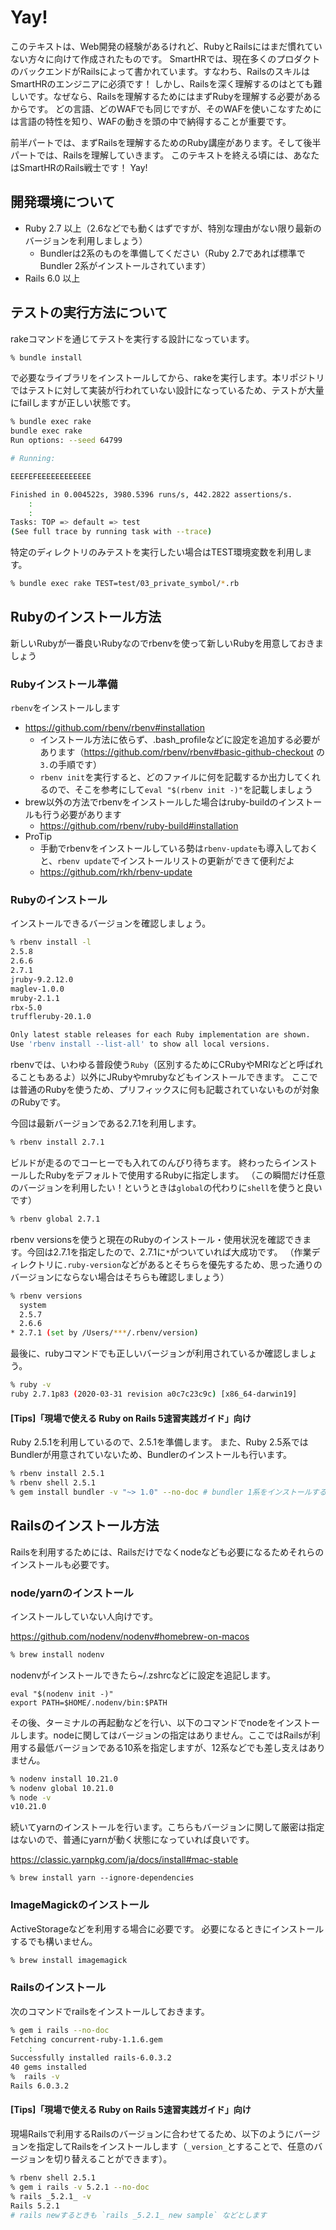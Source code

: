 # Yay!

このテキストは、Web開発の経験があるけれど、RubyとRailsにはまだ慣れていない方々に向けて作成されたものです。
SmartHRでは、現在多くのプロダクトのバックエンドがRailsによって書かれています。すなわち、RailsのスキルはSmartHRのエンジニアに必須です！
しかし、Railsを深く理解するのはとても難しいです。なぜなら、Railsを理解するためにはまずRubyを理解する必要があるからです。
どの言語、どのWAFでも同じですが、そのWAFを使いこなすためには言語の特性を知り、WAFの動きを頭の中で納得することが重要です。

前半パートでは、まずRailsを理解するためのRuby講座があります。そして後半パートでは、Railsを理解していきます。
このテキストを終える頃には、あなたはSmartHRのRails戦士です！
Yay!

## 開発環境について

- Ruby 2.7 以上（2.6などでも動くはずですが、特別な理由がない限り最新のバージョンを利用しましょう）
  - Bundlerは2系のものを準備してください（Ruby 2.7であれば標準でBundler 2系がインストールされています）
- Rails 6.0 以上

## テストの実行方法について

rakeコマンドを通じてテストを実行する設計になっています。

```sh
% bundle install
```

で必要なライブラリをインストールしてから、rakeを実行します。本リポジトリではテストに対して実装が行われていない設計になっているため、テストが大量にfailしますが正しい状態です。

```sh
% bundle exec rake
bundle exec rake
Run options: --seed 64799

# Running:

EEEFEFEEEEEEEEEEEE

Finished in 0.004522s, 3980.5396 runs/s, 442.2822 assertions/s.
    :
    :
Tasks: TOP => default => test
(See full trace by running task with --trace)
```

特定のディレクトリのみテストを実行したい場合はTEST環境変数を利用します。

```sh
% bundle exec rake TEST=test/03_private_symbol/*.rb
```

## Rubyのインストール方法

新しいRubyが一番良いRubyなのでrbenvを使って新しいRubyを用意しておきましょう

### Rubyインストール準備

`rbenv`をインストールします

- https://github.com/rbenv/rbenv#installation
  - インストール方法に依らず、.bash_profileなどに設定を追加する必要があります（https://github.com/rbenv/rbenv#basic-github-checkout の `3.`の手順です）
  - `rbenv init`を実行すると、どのファイルに何を記載するか出力してくれるので、そこを参考にして`eval "$(rbenv init -)"`を記載しましょう
- brew以外の方法でrbenvをインストールした場合はruby-buildのインストールも行う必要があります
  - https://github.com/rbenv/ruby-build#installation
- ProTip
  - 手動でrbenvをインストールしている勢は`rbenv-update`も導入しておくと、`rbenv update`でインストールリストの更新ができて便利だよ
  - https://github.com/rkh/rbenv-update

### Rubyのインストール

インストールできるバージョンを確認しましょう。

```sh
% rbenv install -l
2.5.8
2.6.6
2.7.1
jruby-9.2.12.0
maglev-1.0.0
mruby-2.1.1
rbx-5.0
truffleruby-20.1.0

Only latest stable releases for each Ruby implementation are shown.
Use 'rbenv install --list-all' to show all local versions.
```

rbenvでは、いわゆる普段使う`Ruby`（区別するためにCRubyやMRIなどと呼ばれることもあるよ）以外にJRubyやmrubyなどもインストールできます。
ここでは普通のRubyを使うため、プリフィックスに何も記載されていないものが対象のRubyです。

今回は最新バージョンである2.7.1を利用します。

```sh
% rbenv install 2.7.1
```

ビルドが走るのでコーヒーでも入れてのんびり待ちます。
終わったらインストールしたRubyをデフォルトで使用するRubyに指定します。
（この瞬間だけ任意のバージョンを利用したい！というときは`global`の代わりに`shell`を使うと良いです）

```sh
% rbenv global 2.7.1
```

rbenv versionsを使うと現在のRubyのインストール・使用状況を確認できます。今回は2.7.1を指定したので、2.7.1に`*`がついていれば大成功です。
（作業ディレクトリに`.ruby-version`などがあるとそちらを優先するため、思った通りのバージョンにならない場合はそちらも確認しましょう）

```sh
% rbenv versions
  system
  2.5.7
  2.6.6
* 2.7.1 (set by /Users/***/.rbenv/version)
```

最後に、rubyコマンドでも正しいバージョンが利用されているか確認しましょう。

```sh
% ruby -v
ruby 2.7.1p83 (2020-03-31 revision a0c7c23c9c) [x86_64-darwin19]
```

#### [Tips]「現場で使える Ruby on Rails 5速習実践ガイド」向け

Ruby 2.5.1を利用しているので、2.5.1を準備します。
また、Ruby 2.5系ではBundlerが用意されていないため、Bundlerのインストールも行います。

```sh
% rbenv install 2.5.1
% rbenv shell 2.5.1
% gem install bundler -v "~> 1.0" --no-doc # bundler 1系をインストールする
```

## Railsのインストール方法

Railsを利用するためには、Railsだけでなくnodeなども必要になるためそれらのインストールも必要です。

### node/yarnのインストール

インストールしていない人向けです。

https://github.com/nodenv/nodenv#homebrew-on-macos

```sh
% brew install nodenv
```

nodenvがインストールできたら~/.zshrcなどに設定を追記します。

```
eval "$(nodenv init -)"
export PATH=$HOME/.nodenv/bin:$PATH
```

その後、ターミナルの再起動などを行い、以下のコマンドでnodeをインストールします。nodeに関してはバージョンの指定はありません。ここではRailsが利用する最低バージョンである10系を指定しますが、12系などでも差し支えはありません。

```sh
% nodenv install 10.21.0
% nodenv global 10.21.0
% node -v
v10.21.0
```

続いてyarnのインストールを行います。こちらもバージョンに関して厳密は指定はないので、普通にyarnが動く状態になっていれば良いです。

https://classic.yarnpkg.com/ja/docs/install#mac-stable

```
% brew install yarn --ignore-dependencies
```

### ImageMagickのインストール

ActiveStorageなどを利用する場合に必要です。
必要になるときにインストールするでも構いません。

```sh
% brew install imagemagick
```

### Railsのインストール

次のコマンドでrailsをインストールしておきます。

```sh
% gem i rails --no-doc
Fetching concurrent-ruby-1.1.6.gem
    :
Successfully installed rails-6.0.3.2
40 gems installed
%  rails -v
Rails 6.0.3.2
```

#### [Tips]「現場で使える Ruby on Rails 5速習実践ガイド」向け

現場Railsで利用するRailsのバージョンに合わせてるため、以下のようにバージョンを指定してRailsをインストールします（`_version_`とすることで、任意のバージョンを切り替えることができます）。

```sh
% rbenv shell 2.5.1
% gem i rails -v 5.2.1 --no-doc
% rails _5.2.1_ -v
Rails 5.2.1
# rails newするときも `rails _5.2.1_ new sample` などとします
```
